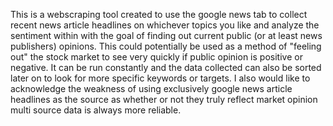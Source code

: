 This is a webscraping tool created to use the google news tab to collect recent news article headlines on whichever topics you like and analyze the sentiment within with the goal of finding out current public (or at least news publishers) opinions. This could potentially be used as a method of "feeling out" the stock market to see very quickly if public opinion is positive or negative. It can be run constantly and the data collected can also be sorted later on to look for more specific keywords or targets. I also would like to acknowledge the weakness of using exclusively google news article headlines as the source as whether or not they truly reflect market opinion multi source data is always more reliable.
